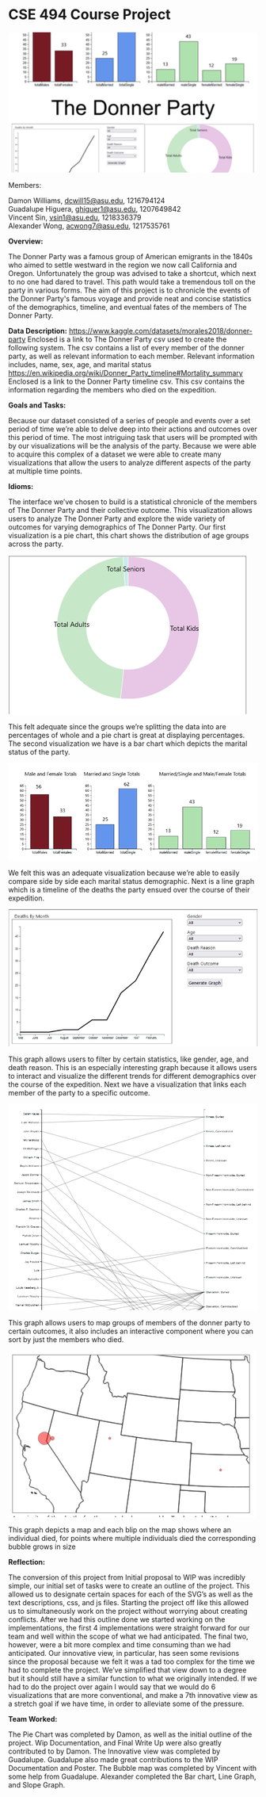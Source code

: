 
# **CSE 494 Course Project**


![](thumbnail.png)

Members:

Damon Williams, dcwill15@asu.edu, 1216794124     
Guadalupe Higuera, ghiguer1@asu.edu, 1207649842    
Vincent Sin, vsin1@asu.edu, 1218336379        
Alexander Wong, acwong7@asu.edu, 1217535761

**Overview:**

The Donner Party was a famous group of American emigrants in the 1840s who aimed to settle westward in the region we now call California and Oregon.  Unfortunately the group was advised to take a shortcut, which next to no one had dared to travel. This path would take a tremendous toll on the party in various forms. The aim of this project is to chronicle the events of the Donner Party's famous voyage and provide neat and concise statistics of the demographics, timeline, and eventual fates of the members of The Donner Party. 

**Data Description:**
https://www.kaggle.com/datasets/morales2018/donner-party
Enclosed is a link to The Donner Party csv used to create the following system. The csv contains a list of every member of the donner party, as well as relevant information to each member. Relevant information includes, name, sex, age, and marital status
https://en.wikipedia.org/wiki/Donner_Party_timeline#Mortality_summary
Enclosed is a link to the Donner Party timeline csv. This csv contains the information regarding the members who died on the expedition. 

**Goals and Tasks:**

Because our dataset consisted of a series of people and events over a set period of time we’re able to delve deep into their actions and outcomes over this period of time. The most intriguing task that users will be prompted with by our visualizations will be the analysis of the party. Because we were able to acquire this complex of a dataset we were able to create many visualizations that allow the users to analyze different aspects of the party at multiple time points.

**Idioms:**

The interface we’ve chosen to build is a statistical chronicle of the members of The Donner Party and their collective outcome. 
This visualization allows users to analyze The Donner Party and explore the wide variety of outcomes for varying demographics of The Donner Party. 
Our first  visualization is a pie chart, this chart shows the distribution of age groups across the party. 

![](img1.png)

This felt adequate since the groups we’re splitting the data into are percentages of whole and a pie chart is great at displaying percentages. 
The second visualization we have is a bar chart which depicts the marital status of the party.  

![](img2.png)

We felt this was an adequate visualization because we’re able to easily compare side by side each marital status demographic. 
Next is a line graph which is a timeline of the deaths the party ensued over the course of their expedition.  

![](img3.png)

This graph allows users to filter by certain statistics, like gender, age, and death reason. 
This is an especially interesting graph because it allows users to interact and visualize the different trends for 
different demographics over the course of the expedition. Next we have a visualization that links each member of the party to a specific outcome.

![](img4.png)

This graph allows users to map groups of members of the donner party to certain outcomes, it also includes an interactive component where you can sort by just the members who died. 

![](img5.png)

This graph depicts a map and each blip on the map shows where an individual died, for points where multiple individuals died the corresponding bubble grows in size

**Reflection:**

The conversion of this project from Initial proposal to WIP was incredibly simple, our initial set of tasks were to create an outline of the project. This allowed us to designate certain spaces for each of the SVG’s as well as the text descriptions, css, and js files. Starting the project off like this allowed us to simultaneously work on the project without worrying about creating conflicts. After we had this outline done we started working on the implementations, the first 4 implementations were straight forward for our team and well within the scope of what we had anticipated. The final two, however, were a bit more complex and time consuming than we had anticipated. Our innovative view, in particular, has seen some revisions since the proposal because we felt it was a tad too complex for the time we had to complete the project. We’ve simplified that view down to a degree but it should still have a similar function to what we originally intended. If we had to do the project over again I would say that we would do 6 visualizations that are more conventional, and make a 7th innovative view as a stretch goal if we have time, in order to alleviate some of the pressure. 

**Team Worked:**

The Pie Chart was completed by Damon, as well as the initial outline of the project. Wip Documentation, and Final Write Up were also greatly contributed to by Damon.
The Innovative view was completed by Guadalupe. Guadalupe also made great contributions to the WIP Documentation and Poster. 
The Bubble map was completed by Vincent with some help from Guadalupe. 
Alexander completed the Bar chart, Line Graph, and Slope Graph.
